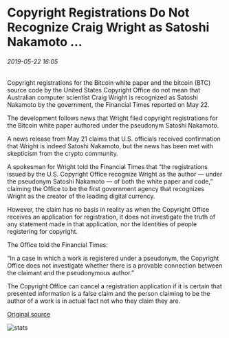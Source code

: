 # Copyright Registrations Do Not Recognize Craig Wright as Satoshi Nakamoto ...

###### 2019-05-22 16:05

Copyright registrations for the Bitcoin white paper and the bitcoin (BTC) source code by the United States Copyright Office do not mean that Australian computer scientist Craig Wright is recognized as Satoshi Nakamoto by the government, the Financial Times reported on May 22.

The development follows news that Wright filed copyright registrations for the Bitcoin white paper authored under the pseudonym Satoshi Nakamoto.

A news release from May 21 claims that U.S. officials received confirmation that Wright is indeed Satoshi Nakamoto, but the news has been met with skepticism from the crypto community.

A spokesman for Wright told the Financial Times that “the registrations issued by the U.S. Copyright Office recognize Wright as the author — under the pseudonym Satoshi Nakamoto — of both the white paper and code,” claiming the Office to be the first government agency that recognizes Wright as the creator of the leading digital currency.

However, the claim has no basis in reality as when the Copyright Office receives an application for registration, it does not investigate the truth of any statement made in that application, nor the identities of people registering for copyright.

The Office told the Financial Times:

“In a case in which a work is registered under a pseudonym, the Copyright Office does not investigate whether there is a provable connection between the claimant and the pseudonymous author.”

The Copyright Office can cancel a registration application if it is certain that presented information is a false claim and the person claiming to be the author of a work is in actual fact not who they claim they are.

[Original source](https://cointelegraph.com/news/copyright-registrations-do-not-recognize-craig-wright-as-satoshi-nakamoto)

![stats](https://c.statcounter.com/11760860/0/a89fa40b/1/ "stats")